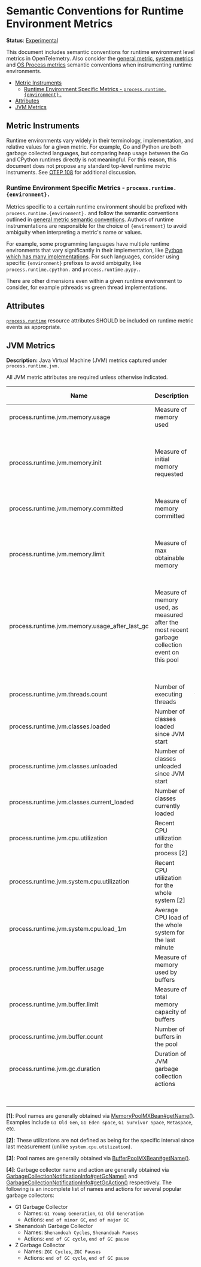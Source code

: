 <!--- Hugo front matter used to generate the website version of this page:
linkTitle: Runtime Environment
--->

# Semantic Conventions for Runtime Environment Metrics

**Status**: [Experimental](../../document-status.md)

This document includes semantic conventions for runtime environment level
metrics in OpenTelemetry. Also consider the [general
metric](README.md#general-metric-semantic-conventions), [system
metrics](system-metrics.md) and [OS Process metrics](process-metrics.md)
semantic conventions when instrumenting runtime environments.

<!-- Re-generate TOC with `markdown-toc --no-first-h1 -i` -->

<!-- toc -->

- [Metric Instruments](#metric-instruments)
  * [Runtime Environment Specific Metrics - `process.runtime.{environment}.`](#runtime-environment-specific-metrics---processruntimeenvironment)
- [Attributes](#attributes)
- [JVM Metrics](#jvm-metrics)

<!-- tocstop -->

## Metric Instruments

Runtime environments vary widely in their terminology, implementation, and
relative values for a given metric. For example, Go and Python are both
garbage collected languages, but comparing heap usage between the Go and
CPython runtimes directly is not meaningful. For this reason, this document
does not propose any standard top-level runtime metric instruments. See [OTEP
108](https://github.com/open-telemetry/oteps/pull/108/files) for additional
discussion.

### Runtime Environment Specific Metrics - `process.runtime.{environment}.`

Metrics specific to a certain runtime environment should be prefixed with
`process.runtime.{environment}.` and follow the semantic conventions outlined in
[general metric semantic
conventions](README.md#general-metric-semantic-conventions). Authors of
runtime instrumentations are responsible for the choice of `{environment}` to
avoid ambiguity when interpreting a metric's name or values.

For example, some programming languages have multiple runtime environments
that vary significantly in their implementation, like [Python which has many
implementations](https://wiki.python.org/moin/PythonImplementations). For
such languages, consider using specific `{environment}` prefixes to avoid
ambiguity, like `process.runtime.cpython.` and `process.runtime.pypy.`.

There are other dimensions even within a given runtime environment to
consider, for example pthreads vs green thread implementations.

## Attributes

[`process.runtime`](../../resource/semantic_conventions/process.md#process-runtimes) resource attributes SHOULD be included on runtime metric events as appropriate.

## JVM Metrics

**Description:** Java Virtual Machine (JVM) metrics captured under `process.runtime.jvm.`

All JVM metric attributes are required unless otherwise indicated.

| Name                                           | Description                                                                                     | Unit         | Unit ([UCUM](README.md#instrument-units)) | Instrument Type ([*](README.md#instrument-types)) | Value Type | Attribute Key | Attribute Values      |
|------------------------------------------------|-------------------------------------------------------------------------------------------------|--------------|-------------------------------------------|---------------------------------------------------|------------|---------------|-----------------------|
| process.runtime.jvm.memory.usage               | Measure of memory used                                                                          | Bytes        | `By`                                      | UpDownCounter                                     | Int64      | type          | `"heap"`, `"non_heap"` |
|                                                |                                                                                                 |              |                                           |                                                   |            | pool          | Name of pool [1]      |
| process.runtime.jvm.memory.init                | Measure of initial memory requested                                                             | Bytes        | `By`                                      | UpDownCounter                                     | Int64      | type          | `"heap"`, `"non_heap"` |
|                                                |                                                                                                 |              |                                           |                                                   |            | pool          | Name of pool [1]      |
| process.runtime.jvm.memory.committed           | Measure of memory committed                                                                     | Bytes        | `By`                                      | UpDownCounter                                     | Int64      | type          | `"heap"`, `"non_heap"` |
|                                                |                                                                                                 |              |                                           |                                                   |            | pool          | Name of pool [1]      |
| process.runtime.jvm.memory.limit               | Measure of max obtainable memory                                                                | Bytes        | `By`                                      | UpDownCounter                                     | Int64      | type          | `"heap"`, `"non_heap"` |
|                                                |                                                                                                 |              |                                           |                                                   |            | pool          | Name of pool [1]      |
| process.runtime.jvm.memory.usage_after_last_gc | Measure of memory used, as measured after the most recent garbage collection event on this pool | Bytes        | `By`                                      | UpDownCounter                                     | Int64      | type          | `"heap"`, `"non_heap"` |
|                                                |                                                                                                 |              |                                           |                                                   |            | pool          | Name of pool [1]      |
| process.runtime.jvm.threads.count              | Number of executing threads                                                                     | threads      | `{threads}`                               | UpDownCounter                                     | Int64      | daemon        | `true`, `false`       |
| process.runtime.jvm.classes.loaded             | Number of classes loaded since JVM start                                                        | classes      | `{classes}`                               | Counter                                           | Int64      |               |                       |
| process.runtime.jvm.classes.unloaded           | Number of classes unloaded since JVM start                                                      | classes      | `{classes}`                               | Counter                                           | Int64      |               |                       |
| process.runtime.jvm.classes.current_loaded     | Number of classes currently loaded                                                              | classes      | `{classes}`                               | UpDownCounter                                     | Int64      |               |                       |
| process.runtime.jvm.cpu.utilization            | Recent CPU utilization for the process [2]                                                      | 1            | 1                                         | Asynchronous Gauge                                | Double     |               |                       |
| process.runtime.jvm.system.cpu.utilization     | Recent CPU utilization for the whole system [2]                                                 | 1            | 1                                         | Asynchronous Gauge                                | Double     |               |                       |
| process.runtime.jvm.system.cpu.load_1m         | Average CPU load of the whole system for the last minute                                        | 1            | 1                                         | Asynchronous Gauge                                | Double     |               |                       |
| process.runtime.jvm.buffer.usage               | Measure of memory used by buffers                                                               | Bytes        | `By`                                      | UpDownCounter                                     | Int64      | pool          | Name of pool[3]       |
| process.runtime.jvm.buffer.limit               | Measure of total memory capacity of buffers                                                     | Bytes        | `By`                                      | UpDownCounter                                     | Int64      | pool          | Name of pool[3]       |
| process.runtime.jvm.buffer.count               | Number of buffers in the pool                                                                   | buffers      | `{buffers}`                               | UpDownCounter                                     | Int64      | pool          | Name of pool[3]       |
| process.runtime.jvm.gc.duration                | Duration of JVM garbage collection actions                                                      | Milliseconds | `ms`                                      | Histogram                                         | Int64      | gc            | Name of gc[4]         |
|                                                |                                                                                                 |              |                                           |                                                   |            | action        | The gc action[4]      |

**[1]**: Pool names are generally obtained via [MemoryPoolMXBean#getName()](https://docs.oracle.com/en/java/javase/11/docs/api/java.management/java/lang/management/MemoryPoolMXBean.html#getName()).
Examples include `G1 Old Gen`, `G1 Eden space`, `G1 Survivor Space`, `Metaspace`, etc.

**[2]**: These utilizations are not defined as being for the specific interval since last measurement (unlike `system.cpu.utilization`).

**[3]**: Pool names are generally obtained via [BufferPoolMXBean#getName()](https://docs.oracle.com/en/java/javase/11/docs/api/java.management/java/lang/management/BufferPoolMXBean.html#getName()).

**[4]**: Garbage collector name and action are generally obtained via [GarbageCollectionNotificationInfo#getGcName()](https://docs.oracle.com/en/java/javase/11/docs/api/jdk.management/com/sun/management/GarbageCollectionNotificationInfo.html#getGcName()) and [GarbageCollectionNotificationInfo#getGcAction()](https://docs.oracle.com/en/java/javase/11/docs/api/jdk.management/com/sun/management/GarbageCollectionNotificationInfo.html#getGcAction()) respectively. The following is an incomplete list of names and actions for several popular garbage collectors:

* G1 Garbage Collector
  * Names: `G1 Young Generation`, `G1 Old Generation`
  * Actions: `end of minor GC`, `end of major GC`
* Shenandoah Garbage Collector
  * Names: `Shenandoah Cycles`, `Shenandoah Pauses`
  * Actions: `end of GC cycle`, `end of GC pause`
* Z Garbage Collector
  * Names: `ZGC Cycles`, `ZGC Pauses`
  * Actions: `end of GC cycle`, `end of GC pause`

